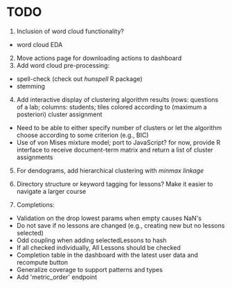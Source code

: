 TODO
====

1.  Inclusion of word cloud functionality?
  -   word cloud EDA
2.  Move actions page for downloading actions to dashboard
3.  Add word cloud pre-processing:
  -    spell-check (check out *hunspell* R package)
  -    stemming 
4.  Add interactive display of clustering algorithm results (rows: questions of a lab; columns: students; tiles colored according to (maximum a posteriori) cluster assignment 
  -   Need to be able to either specify number of clusters or let the algorithm choose according to some criterion (e.g., BIC)
  -   Use of von Mises mixture model; port to JavaScript? for now, provide R interface to receive document-term matrix and return a list of cluster assignments
5.  For dendograms, add hierarchical clustering with *minmax linkage*
6.  Directory structure or keyword tagging for lessons? Make it easier to navigate a larger course

7. Completions:
  -   Validation on the drop lowest params when empty causes NaN's
  -   Do not save if no lessons are changed (e.g., creating new but no lessons selected)
  -   Odd coupling when adding selectedLessons to hash
  -   If all checked individually, All Lessons should be checked
  -   Completion table in the dashboard with the latest user data and recompute button
  -   Generalize coverage to support patterns and types
  -   Add 'metric_order' endpoint
